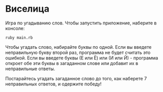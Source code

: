 # Виселица

Игра по угадыванию слов.
Чтобы запустить приложение, наберите в консоле:
```
ruby main.rb
```
Чтобы угадать слово, набирайте буквы по одной.
Если вы введете неправильную букву второй раз, программа не будет считать это ошибкой.
Если вы введете буквы (Е или Ё) или (И или Й) - программа откроет обе эти буквы в загаданном слове или добавит их в неправильные ответы.

Постарайтесь угадать загаданное слово до того, как наберете 7 неправильных ответов, и одержите победу!

